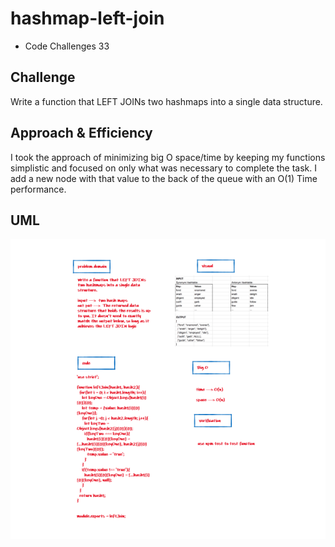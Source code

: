 # hashmap-left-join

+ Code Challenges 33

## Challenge

Write a function that LEFT JOINs two hashmaps into a single data structure.

## Approach & Efficiency

I took the approach of minimizing big O space/time by keeping my functions simplistic and focused on only what was necessary to complete the task.
I add a new node with that value to the back of the queue with an O(1) Time performance.

## UML

![](./uml2.png)